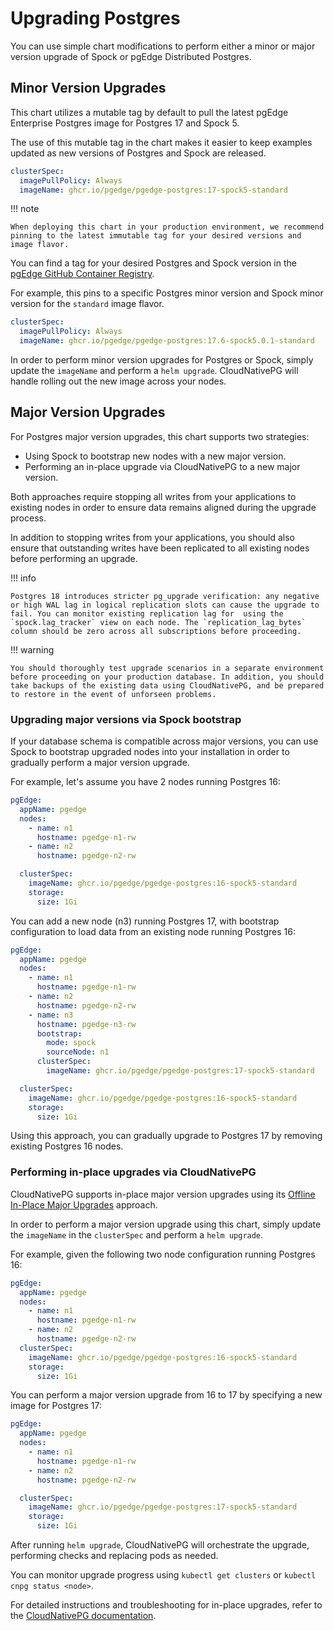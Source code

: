 # Upgrading Postgres

You can use simple chart modifications to perform either a minor or major version upgrade of Spock or pgEdge Distributed Postgres.

## Minor Version Upgrades

This chart utilizes a mutable tag by default to pull the latest pgEdge Enterprise Postgres image for Postgres 17 and Spock 5.

The use of this mutable tag in the chart makes it easier to keep examples updated as new versions of Postgres and Spock are released.

```yaml
clusterSpec:
  imagePullPolicy: Always
  imageName: ghcr.io/pgedge/pgedge-postgres:17-spock5-standard
```

!!! note

    When deploying this chart in your production environment, we recommend pinning to the latest immutable tag for your desired versions and image flavor.

You can find a tag for your desired Postgres and Spock version in the [pgEdge GitHub Container Registry](https://github.com/pgEdge/postgres-images/pkgs/container/pgedge-postgres).

For example, this pins to a specific Postgres minor version and Spock minor version for the `standard` image flavor.

```yaml
clusterSpec:
  imagePullPolicy: Always
  imageName: ghcr.io/pgedge/pgedge-postgres:17.6-spock5.0.1-standard
```

In order to perform minor version upgrades for Postgres or Spock, simply update the `imageName` and perform a `helm upgrade`. CloudNativePG will handle rolling out the new image across your nodes.

## Major Version Upgrades

For Postgres major version upgrades, this chart supports two strategies:

- Using Spock to bootstrap new nodes with a new major version.
- Performing an in-place upgrade via CloudNativePG to a new major version.

Both approaches require stopping all writes from your applications to existing nodes in order to ensure data remains aligned during the upgrade process.

In addition to stopping writes from your applications, you should also ensure that outstanding writes have been replicated to all existing nodes before performing an upgrade.

!!! info

    Postgres 18 introduces stricter pg_upgrade verification: any negative or high WAL lag in logical replication slots can cause the upgrade to fail. You can monitor existing replication lag for  using the `spock.lag_tracker` view on each node. The `replication_lag_bytes` column should be zero across all subscriptions before proceeding.

!!! warning

    You should thoroughly test upgrade scenarios in a separate environment before proceeding on your production database. In addition, you should take backups of the existing data using CloudNativePG, and be prepared to restore in the event of unforseen problems.

### Upgrading major versions via Spock bootstrap

If your database schema is compatible across major versions, you can use Spock to bootstrap upgraded nodes into your installation in order to gradually perform a major version upgrade.

For example, let's assume you have 2 nodes running Postgres 16:

```yaml
pgEdge:
  appName: pgedge
  nodes:
    - name: n1
      hostname: pgedge-n1-rw
    - name: n2
      hostname: pgedge-n2-rw

  clusterSpec:
    imageName: ghcr.io/pgedge/pgedge-postgres:16-spock5-standard
    storage:
      size: 1Gi
```

You can add a new node (n3) running Postgres 17, with bootstrap configuration to load data from an existing node running Postgres 16:

```yaml
pgEdge:
  appName: pgedge
  nodes:
    - name: n1
      hostname: pgedge-n1-rw
    - name: n2
      hostname: pgedge-n2-rw
    - name: n3
      hostname: pgedge-n3-rw
      bootstrap:
        mode: spock
        sourceNode: n1
      clusterSpec:
        imageName: ghcr.io/pgedge/pgedge-postgres:17-spock5-standard

  clusterSpec:
    imageName: ghcr.io/pgedge/pgedge-postgres:16-spock5-standard
    storage:
      size: 1Gi
```

Using this approach, you can gradually upgrade to Postgres 17 by removing existing Postgres 16 nodes.

### Performing in-place upgrades via CloudNativePG

CloudNativePG supports in-place major version upgrades using its [Offline In-Place Major Upgrades](https://cloudnative-pg.io/documentation/1.27/postgres_upgrades/#offline-in-place-major-upgrades) approach.

In order to perform a major version upgrade using this chart, simply update the `imageName` in the `clusterSpec` and perform a `helm upgrade`.

For example, given the following two node configuration running Postgres 16:

```yaml
pgEdge:
  appName: pgedge
  nodes:
    - name: n1
      hostname: pgedge-n1-rw
    - name: n2
      hostname: pgedge-n2-rw
  clusterSpec:
    imageName: ghcr.io/pgedge/pgedge-postgres:16-spock5-standard
    storage:
      size: 1Gi
```

You can perform a major version upgrade from 16 to 17 by specifying a new image for Postgres 17:

```yaml
pgEdge:
  appName: pgedge
  nodes:
    - name: n1
      hostname: pgedge-n1-rw
    - name: n2
      hostname: pgedge-n2-rw

  clusterSpec:
    imageName: ghcr.io/pgedge/pgedge-postgres:17-spock5-standard
    storage:
      size: 1Gi
```

After running `helm upgrade`, CloudNativePG will orchestrate the upgrade, performing checks and replacing pods as needed.

You can monitor upgrade progress using `kubectl get clusters` or `kubectl cnpg status <node>`.

For detailed instructions and troubleshooting for in-place upgrades, refer to the [CloudNativePG documentation](https://cloudnative-pg.io/documentation/1.27/postgres_upgrades/#offline-in-place-major-upgrades).
